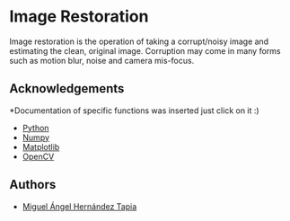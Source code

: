 # Image Restoration

Image restoration is the operation of taking a corrupt/noisy image and estimating the clean, original image. 
Corruption may come in many forms such as motion blur, noise and camera mis-focus.



## Acknowledgements
*Documentation of specific functions was inserted just click on it :) 
 - [Python](https://www.python.org/)
 - [Numpy](https://numpy.org/doc/stable/reference/generated/numpy.flipud.html#numpy.flipud)
 - [Matplotlib](https://matplotlib.org/stable/api/_as_gen/matplotlib.pyplot.imshow.html)
 - [OpenCV](https://docs.opencv.org/3.4/d7/dfc/group__highgui.html#ga8daf4730d3adf7035b6de9be4c469af5)

## Authors

- [Miguel Ángel Hernández Tapia](https://github.com/MiguelAngel-ht)






